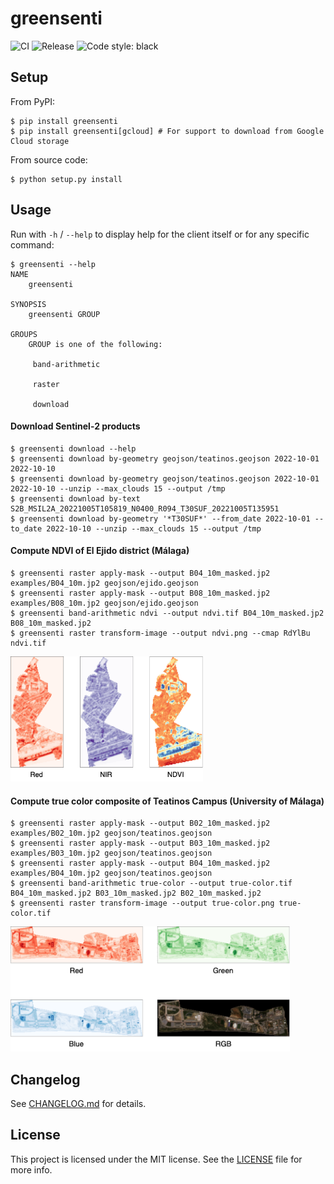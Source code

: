 # greensenti

![CI](https://github.com/benhid/greensenti/actions/workflows/ci.yml/badge.svg)
![Release](https://github.com/benhid/greensenti/actions/workflows/release.yml/badge.svg)
<img alt="Code style: black" src="https://img.shields.io/badge/code%20style-black-000000.svg"></a>

## Setup

From PyPI:

```console
$ pip install greensenti
$ pip install greensenti[gcloud] # For support to download from Google Cloud storage
```

From source code:

```console
$ python setup.py install
```

## Usage

Run with `-h` / `--help` to display help for the client itself or for any specific command:

```console
$ greensenti --help
NAME
    greensenti

SYNOPSIS
    greensenti GROUP

GROUPS
    GROUP is one of the following:

     band-arithmetic

     raster

     download
```
#### Download Sentinel-2 products

```console
$ greensenti download --help
$ greensenti download by-geometry geojson/teatinos.geojson 2022-10-01 2022-10-10
$ greensenti download by-geometry geojson/teatinos.geojson 2022-10-01 2022-10-10 --unzip --max_clouds 15 --output /tmp
$ greensenti download by-text S2B_MSIL2A_20221005T105819_N0400_R094_T30SUF_20221005T135951
$ greensenti download by-geometry '*T30SUF*' --from_date 2022-10-01 --to_date 2022-10-10 --unzip --max_clouds 15 --output /tmp
```

#### Compute NDVI of El Ejido district (Málaga)

```console
$ greensenti raster apply-mask --output B04_10m_masked.jp2 examples/B04_10m.jp2 geojson/ejido.geojson
$ greensenti raster apply-mask --output B08_10m_masked.jp2 examples/B08_10m.jp2 geojson/ejido.geojson
$ greensenti band-arithmetic ndvi --output ndvi.tif B04_10m_masked.jp2 B08_10m_masked.jp2
$ greensenti raster transform-image --output ndvi.png --cmap RdYlBu ndvi.tif
```

<img src="resources/ndvi.png" height="200" />

#### Compute true color composite of Teatinos Campus (University of Málaga)

```console
$ greensenti raster apply-mask --output B02_10m_masked.jp2 examples/B02_10m.jp2 geojson/teatinos.geojson
$ greensenti raster apply-mask --output B03_10m_masked.jp2 examples/B03_10m.jp2 geojson/teatinos.geojson
$ greensenti raster apply-mask --output B04_10m_masked.jp2 examples/B04_10m.jp2 geojson/teatinos.geojson
$ greensenti band-arithmetic true-color --output true-color.tif B04_10m_masked.jp2 B03_10m_masked.jp2 B02_10m_masked.jp2
$ greensenti raster transform-image --output true-color.png true-color.tif
```

<img src="resources/true-color.png" height="200" />

## Changelog

See [CHANGELOG.md](CHANGELOG.md) for details.

## License

This project is licensed under the MIT license. See the [LICENSE](LICENSE) file for more info.
